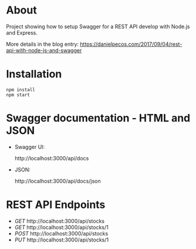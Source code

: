 About
=====

Project showing how to setup Swagger for a REST API develop with Node.js and Express.

More details in the blog entry: https://danielpecos.com/2017/09/04/rest-api-with-node-js-and-swagger

Installation
============

    npm install
    npm start

Swagger documentation - HTML and JSON
===================================

* Swagger UI:
 
 
     http://localhost:3000/api/docs

* JSON: 


     http://localhost:3000/api/docs/json

REST API Endpoints
==================

* *GET* http://localhost:3000/api/stocks
* *GET* http://localhost:3000/api/stocks/1
* *POST* http://localhost:3000/api/stocks
* *PUT* http://localhost:3000/api/stocks/1
